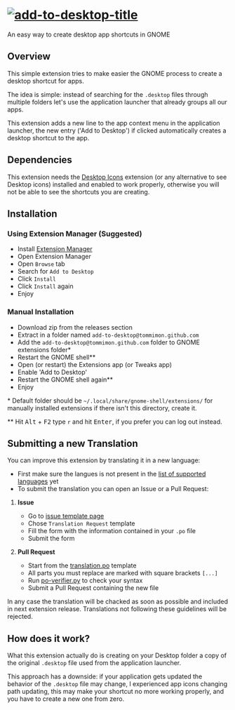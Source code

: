 # [![add-to-desktop-title][]][add-to-desktop-repo]

An easy way to create desktop app shortcuts in GNOME

## Overview

This simple extension tries to make easier the GNOME process to create a desktop
shortcut for apps.

The idea is simple: instead of searching for the `.desktop` files through multiple
folders let's use the application launcher that already groups all our apps.

This extension adds a new line to the app context menu in the application launcher,
the new entry ('Add to Desktop') if clicked automatically creates a desktop shortcut
to the app.

## Dependencies

This extension needs the [Desktop Icons](https://extensions.gnome.org/extension/1465/desktop-icons/)
extension (or any alternative to see Desktop icons) installed and enabled to work properly,
otherwise you will not be able to see the shortcuts you are creating.

## Installation

### Using Extension Manager (Suggested)

- Install [Extension Manager](https://github.com/mjakeman/extension-manager)
- Open Extension Manager
- Open `Browse` tab
- Search for `Add to Desktop`
- Click `Install`
- Click `Install` again
- Enjoy

### Manual Installation

- Download zip from the releases section
- Extract in a folder named `add-to-desktop@tommimon.github.com`
- Add the `add-to-desktop@tommimon.github.com` folder to GNOME extensions folder*
- Restart the GNOME shell**
- Open (or restart) the Extensions app (or Tweaks app)
- Enable 'Add to Desktop'
- Restart the GNOME shell again**
- Enjoy

\* Default folder should be `~/.local/share/gnome-shell/extensions/` for manually installed extensions
if there isn't this directory, create it.

\** Hit <kbd>Alt</kbd> + <kbd>F2</kbd> type `r` and hit <kbd>Enter</kbd>, if you prefer
you can log out instead.

## Submitting a new Translation

You can improve this extension by translating it in a new language:

- First make sure the langues is not present in the [list of supported languages](https://github.com/Tommimon/add-to-desktop/tree/master/po) yet
- To submit the translation you can open an Issue or a Pull Request:

1) **Issue**
    - Go to [issue template page](https://github.com/Tommimon/add-to-desktop/issues/new/choose)
    - Chose `Translation Request` template
    - Fill the form with the information contained in your `.po` file
    - Submit the form

2) **Pull Request**
    - Start from the [translation.po](https://github.com/Tommimon/add-to-desktop/blob/master/translation.po) template
    - All parts you must replace are marked with square brackets `[...]`
    - Run [po-verifier.py](https://github.com/Tommimon/add-to-desktop/blob/master/po-verifier.py) to check your syntax
    - Submit a Pull Request containing the new file

In any case the translation will be chacked as soon as possible and included in next extension release.
Translations not following these guidelines will be rejected.

## How does it work?

What this extension actually do is creating on your Desktop folder a copy of the original
`.desktop` file used from the application launcher.

This approach has a downside: if your application gets updated the behavior of the `.desktop` file may change, I
experienced app icons changing path updating, this may make your shortcut no more
working properly, and you have to create a new one from zero.

[add-to-desktop-title]: https://github.com/Tommimon/add-to-desktop/blob/master/assets/title.png
[add-to-desktop-repo]: https://github.com/Tommimon/add-to-desktop
